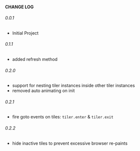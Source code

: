 #### CHANGE LOG
###### 0.0.1
* Initial Project

###### 0.1.1
* added refresh method

###### 0.2.0
* support for nesting tiler instances inside other tiler instances
* removed auto animating on init

###### 0.2.1
* fire goto events on tiles: `tiler.enter` & `tiler.exit`

###### 0.2.2
* hide inactive tiles to prevent excessive browser re-paints
